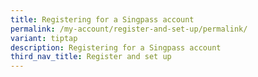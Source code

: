 ```yaml
---
title: Registering for a Singpass account
permalink: /my-account/register-and-set-up/permalink/
variant: tiptap
description: Registering for a Singpass account
third_nav_title: Register and set up
---
```

